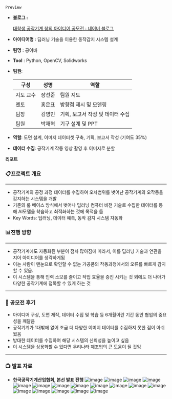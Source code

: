 `Preview`

- **블로그 :**
    
    [대학생 공작기계 창의 아이디어 공모전 : 네이버 블로그](https://blog.naver.com/kommacontest)
    
- **아이디어명** : 딥러닝 기술을 이용한 동작감지 시스템 설계
- **팀명** : 공이바
- **Tool** : Python, OpenCV, Solidworks
- **팀원**:
    
    
    | 구성 | 성명 | 역할 |
    | --- | --- | --- |
    | 지도 교수 | 장선준 | 팀원 지도 |
    | 멘토 | 홍은표 | 방향점 제시 및 모델링 |
    | 팀장 | 김영민 | 기획, 보고서 작성 및 데이터 수집 |
    | 팀원 | 박재혁 | 기구 설계 및 PPT |
- **역할**: 도면 설계, 이미지 데이터셋 구축, 기획, 보고서 작성 (기여도 35%)
- **데이터 수집**: 공작기계 작동 영상 촬영 후 이미지로 분할

**리포트** 

[](https://drive.google.com/drive/folders/1zVin56wiqDiKcXJC8dfe3ZsjIxM-_b7S)

### 📋프로젝트 개요

---

- 공작기계의 공정 과정 데이터를 수집하여 오차범위를 벗어난 공작기계의 오작동을 감지하는 시스템을 개발
- 기존의 룰 베이스 방식에서 벗어나 딥러닝 컴퓨터 비전 기술로 수집한 데이터를 통해 AI모델을 학습하고 최적화하는 것에 목적을 둠
- Key Words: 딥러닝, 데이터 예측, 동작 감지 시스템 자동화

### 📊진행 방향

---

- 공작기계에도 자동화된 부분이 점차 많아짐에 따라서, 이를 딥러닝 기술과 연관을 지어 아이디어를 생각하게됨
- 이는 사람이 맨눈으로 확인할 수 없는 가공품의 작동과정에서의 오류를 빠르게 감지할 수 있음.
- 이 시스템을 통해 인력 소모를 줄이고 작업 효율을 증진 시키는 것 외에도 더 나아가 다양한 공작기계에 접목할 수 있게 하는 것

---

### 🛫 공모전 후기

- 아이디어 구상, 도면 제작, 데이터 수집 및 학습 등 6개월이란 기간 동안 협업의 중요성을 깨달음
- 공작기계가 1대밖에 없어 조금 더 다양한 이미지 데이터를 수집하지 못한 점이 아쉬웠음
- 방대한 데이터를 수집하여 해당 시스템의 신뢰성을 높이고 싶음
- 이 시스템을 상용화할 수 있다면 우리나라 제조업의 큰 도움이 될 것임

---

### 📺 발표 자료

- **한국공작기계산업협회, 본선 발표 진행**
![image](https://github.com/YoungMinDA/Design-Of-Motion-Detection-System-Project/assets/109095108/36948ea7-3cce-4e31-91ea-c48ebefc6b82)
![image](https://github.com/YoungMinDA/Design-Of-Motion-Detection-System-Project/assets/109095108/daf5ce64-1dab-4fe5-9f35-28d935f5cfa5)
![image](https://github.com/YoungMinDA/Design-Of-Motion-Detection-System-Project/assets/109095108/fe0846d4-250a-458e-80c4-e9d785ad7785)
![image](https://github.com/YoungMinDA/Design-Of-Motion-Detection-System-Project/assets/109095108/74b9849f-4534-4d12-8d77-f9ccac8713bf)
![image](https://github.com/YoungMinDA/Design-Of-Motion-Detection-System-Project/assets/109095108/8ee51e53-0d9f-41cc-b60d-b420118f1d2a)
![image](https://github.com/YoungMinDA/Design-Of-Motion-Detection-System-Project/assets/109095108/f7835d8d-6fed-441d-ba4c-5681d3774717)
![image](https://github.com/YoungMinDA/Design-Of-Motion-Detection-System-Project/assets/109095108/9be0e30f-594b-4781-b879-eef8bbb2b1e6)
![image](https://github.com/YoungMinDA/Design-Of-Motion-Detection-System-Project/assets/109095108/0947a510-3f86-4a50-871b-8be1445dcfd7)
![image](https://github.com/YoungMinDA/Design-Of-Motion-Detection-System-Project/assets/109095108/4ab978d6-9924-4389-92be-4c15edc90c5f)
![image](https://github.com/YoungMinDA/Design-Of-Motion-Detection-System-Project/assets/109095108/94d393f3-3124-4fd3-b52f-4a3162146d8f)
![image](https://github.com/YoungMinDA/Design-Of-Motion-Detection-System-Project/assets/109095108/9b8ece5c-9e0f-4b9f-8cee-fbf8f4c2fc50)
![image](https://github.com/YoungMinDA/Design-Of-Motion-Detection-System-Project/assets/109095108/7f7733de-792e-47bb-954d-7e1fbdea4170)
![image](https://github.com/YoungMinDA/Design-Of-Motion-Detection-System-Project/assets/109095108/18842434-aad9-46a7-83ae-f4da879ec803)
![image](https://github.com/YoungMinDA/Design-Of-Motion-Detection-System-Project/assets/109095108/f7241c68-0ba2-414d-9ab5-f08f602701ea)
![image](https://github.com/YoungMinDA/Design-Of-Motion-Detection-System-Project/assets/109095108/5841fb56-ae9d-456c-8ac4-739cb6c45850)
![image](https://github.com/YoungMinDA/Design-Of-Motion-Detection-System-Project/assets/109095108/2e943799-1145-4402-9ffa-047f14879a81)
![image](https://github.com/YoungMinDA/Design-Of-Motion-Detection-System-Project/assets/109095108/925d9d99-3c76-477a-a1b7-8d3f62acc5ff)
